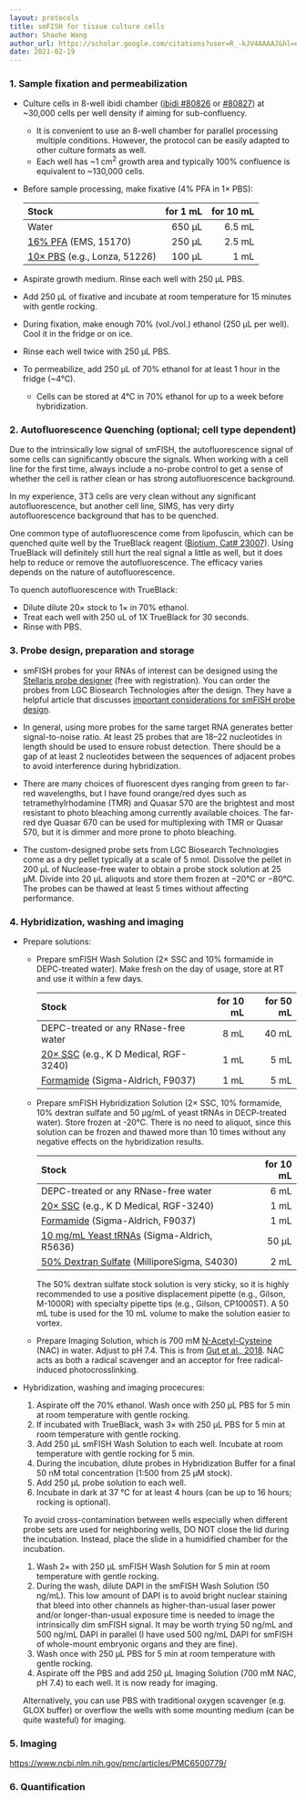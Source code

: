 ```yaml
---
layout: protocols
title: smFISH for tissue culture cells
author: Shaohe Wang
author_url: https://scholar.google.com/citations?user=R_-kJV4AAAAJ&hl=en
date: 2021-02-19
---
```



### 1. Sample fixation and permeabilization

- Culture cells in 8-well ibidi chamber ([ibidi #80826](https://ibidi.com/chambered-coverslips/13--slide-8-well-ibitreat.html) or [#80827](https://ibidi.com/glass-bottom/183--slide-8-well-glass-bottom.html)) at ~30,000 cells per well density if aiming for sub-confluency.

  - It is convenient to use an 8-well chamber for parallel processing multiple conditions. However, the protocol can be easily adapted to other culture formats as well.
  - Each well has ~1 cm<sup>2</sup> growth area and typically 100% confluence is equivalent to ~130,000 cells.


- Before sample processing, make fixative (4% PFA in 1× PBS):

  | Stock | for 1 mL | for 10 mL |
  |:---|---:|---:|
  | Water	| 650 µL | 6.5 mL |
  | [16% PFA](https://www.emsdiasum.com/microscopy/products/chemicals/paraformaldehyde.aspx) (EMS, 15170) | 250 µL | 2.5 mL |
  | [10× PBS](https://www.fishersci.com/shop/products/lonza-accugene-pbs-10x-pbs-1l/bma51226) (e.g., Lonza, 51226) | 100 µL | 1 mL |

- Aspirate growth medium. Rinse each well with 250 µL PBS.

- Add 250 µL of fixative and incubate at room temperature for 15 minutes with gentle rocking.

- During fixation, make enough 70% (vol./vol.) ethanol (250 µL per well). Cool it in the fridge or on ice.

- Rinse each well twice with 250 µL PBS.

- To permeabilize, add 250 µL of 70% ethanol for at least 1 hour in the fridge (~4°C).

  - Cells can be stored at 4°C in 70% ethanol for up to a week before hybridization.


### 2. Autofluorescence Quenching (optional; cell type dependent)

Due to the intrinsically low signal of smFISH, the autofluorescence signal of some cells can significantly obscure the signals. When working with a cell line for the first time, always include a no-probe control to get a sense of whether the cell is rather clean or has strong autofluorescence background.

In my experience, 3T3 cells are very clean without any significant autofluorescence, but another cell line, SIMS, has very dirty autofluorescence background that has to be quenched.

One common type of autofluorescence come from lipofuscin, which can be quenched quite well by the TrueBlack reagent ([Biotium, Cat# 23007](https://biotium.com/product/trueblack-lipofuscin-autofluorescence-quencher/)). Using TrueBlack will definitely still hurt the real signal a little as well, but it does help to reduce or remove the autofluorescence. The efficacy varies depends on the nature of autofluorescence.

To quench autofluorescence with TrueBlack:

- Dilute dilute 20× stock to 1× in 70% ethanol.
- Treat each well with 250 uL of 1X TrueBlack for 30 seconds.
- Rinse with PBS.


### 3. Probe design, preparation and storage

- smFISH probes for your RNAs of interest can be designed using the [Stellaris probe designer](https://www.biosearchtech.com/support/tools/design-software/stellaris-probe-designer) (free with registration). You can order the probes from LGC Biosearch Technologies after the design. They have a helpful article that discusses [important considerations for smFISH probe design](http://blog.biosearchtech.com/considerations-for-optimizing-stellaris-rna-fish-probe-design).

- In general, using more probes for the same target RNA generates better signal-to-noise ratio. At least 25 probes that are 18–22 nucleotides in length should be used to ensure robust detection. There should be a gap of at least 2 nucleotides between the sequences of adjacent probes to avoid interference during hybridization.

- There are many choices of fluorescent dyes ranging from green to far-red wavelengths, but I have found orange/red dyes such as tetramethylrhodamine (TMR) and Quasar 570 are the brightest and most resistant to photo bleaching among currently available choices. The far-red dye Quasar 670 can be used for multiplexing with TMR or Quasar 570, but it is dimmer and more prone to photo bleaching.

- The custom-designed probe sets from LGC Biosearch Technologies come as a dry pellet typically at a scale of 5 nmol. Dissolve the pellet in 200 μL of Nuclease-free water to obtain a probe stock solution at 25 μM. Divide into 20 μL aliquots and store them frozen at −20°C or −80°C. The probes can be thawed at least 5 times without affecting performance.


### 4. Hybridization, washing and imaging

- Prepare solutions:

  - Prepare smFISH Wash Solution (2× SSC and 10% formamide in DEPC-treated water). Make fresh on the day of usage, store at RT and use it within a few days.

    | Stock | for 10 mL | for 50 mL |
    |:---|---:|---:|
    | DEPC-treated or any RNase-free water	| 8 mL | 40 mL |
    | [20× SSC](https://kdmedical.com/Product.dmx?wid=702a2e7f-6ee0-466a-9ce4-2525f0bea1bd) (e.g., K D Medical, RGF-3240) | 1 mL | 5 mL |
    | [Formamide](https://www.sigmaaldrich.com/catalog/product/sigma/f9037?lang=en&region=US) (Sigma-Aldrich, F9037) | 1 mL | 5 mL |


  - Prepare smFISH Hybridization Solution (2× SSC, 10% formamide, 10% dextran sulfate and 50 μg/mL of yeast tRNAs in DECP-treated water). Store frozen at -20°C. There is no need to aliquot, since this solution can be frozen and thawed more than 10 times without any negative effects on the hybridization results.

    | Stock | for 10 mL |
    |:---|---:|
    | DEPC-treated or any RNase-free water	| 6 mL |
    | [20× SSC](https://kdmedical.com/Product.dmx?wid=702a2e7f-6ee0-466a-9ce4-2525f0bea1bd) (e.g., K D Medical, RGF-3240) | 1 mL |
    | [Formamide](https://www.sigmaaldrich.com/catalog/product/sigma/f9037?lang=en&region=US) (Sigma-Aldrich, F9037) | 1 mL |
    | [10 mg/mL Yeast tRNAs](https://www.sigmaaldrich.com/catalog/product/sigma/r5636?lang=en&region=US) (Sigma-Aldrich, R5636) | 50 µL |
    | [50% Dextran Sulfate](https://www.emdmillipore.com/US/en/product/Dextran-Sulfate-500-0-Solution,MM_NF-S4030) (MilliporeSigma, S4030) | 2 mL |

    The 50% dextran sulfate stock solution is very sticky, so it is highly recommended to use a positive displacement pipette (e.g., Gilson, M-1000R) with specialty pipette tips (e.g., Gilson, CP1000ST). A 50 mL tube is used for the 10 mL volume to make the solution easier to vortex.


  - Prepare Imaging Solution, which is 700 mM [N-Acetyl-Cysteine](https://www.sigmaaldrich.com/catalog/product/sial/a7250?lang=en&region=US) (NAC) in water. Adjust to pH 7.4. This is from [Gut et al., 2018](https://science.sciencemag.org/content/361/6401/eaar7042). NAC acts as both a radical scavenger and an acceptor for free radical-induced photocrosslinking.


- Hybridization, washing and imaging procecures:

  1. Aspirate off the 70% ethanol. Wash once with 250 µL PBS for 5 min at room temperature with gentle rocking.
  1. If incubated with TrueBlack, wash 3× with 250 µL PBS for 5 min at room temperature with gentle rocking.
  1. Add 250 µL smFISH Wash Solution to each well. Incubate at room temperature with gentle rocking for 5 min.
  1. During the incubation, dilute probes in Hybridization Buffer for a final 50 nM total concentration (1:500 from 25 µM stock).
  1. Add 250 µL probe solution to each well.
  1. Incubate in dark at 37 °C for at least 4 hours (can be up to 16 hours; rocking is optional).

    To avoid cross-contamination between wells especially when different probe sets are used for neighboring wells, DO NOT close the lid during the incubation. Instead, place the slide in a humidified chamber for the incubation.

  1. Wash 2× with 250 µL smFISH Wash Solution for 5 min at room temperature with gentle rocking.
  1. During the wash, dilute DAPI in the smFISH Wash Solution (50 ng/mL). This low amount of DAPI is to avoid bright nuclear staining that bleed into other channels as higher-than-usual laser power and/or longer-than-usual exposure time is needed to image the intrinsically dim smFISH signal. It may be worth trying 50 ng/mL and 500 ng/mL DAPI in parallel (I have used 500 ng/mL DAPI for smFISH of whole-mount embryonic organs and they are fine).
  1. Wash once with 250 µL PBS for 5 min at room temperature with gentle rocking.
  1. Aspirate off the PBS and add 250 µL Imaging Solution (700 mM NAC, pH 7.4) to each well. It is now ready for imaging.

    Alternatively, you can use PBS with traditional oxygen scavenger (e.g. GLOX buffer) or overflow the wells with some mounting medium (can be quite wasteful) for imaging.


### 5. Imaging

https://www.ncbi.nlm.nih.gov/pmc/articles/PMC6500779/


### 6. Quantification
